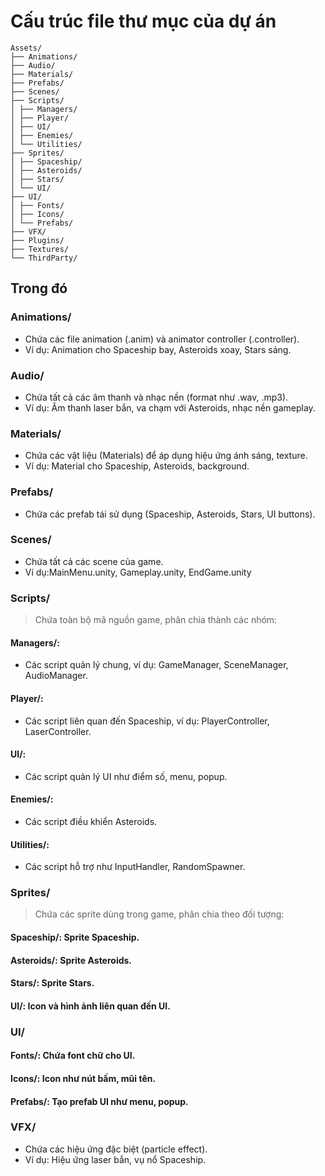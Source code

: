 # Cấu trúc file thư mục của dự án

```Arduino
Assets/
├── Animations/
├── Audio/
├── Materials/
├── Prefabs/
├── Scenes/
├── Scripts/
│ ├── Managers/
│ ├── Player/
│ ├── UI/
│ ├── Enemies/
│ └── Utilities/
├── Sprites/
│ ├── Spaceship/
│ ├── Asteroids/
│ ├── Stars/
│ └── UI/
├── UI/
│ ├── Fonts/
│ ├── Icons/
│ └── Prefabs/
├── VFX/
├── Plugins/
├── Textures/
└── ThirdParty/
```

## Trong đó

### Animations/

- Chứa các file animation (.anim) và animator controller (.controller).
- Ví dụ: Animation cho Spaceship bay, Asteroids xoay, Stars sáng.

### Audio/

- Chứa tất cả các âm thanh và nhạc nền (format như .wav, .mp3).
- Ví dụ: Âm thanh laser bắn, va chạm với Asteroids, nhạc nền gameplay.

### Materials/

- Chứa các vật liệu (Materials) để áp dụng hiệu ứng ánh sáng, texture.
- Ví dụ: Material cho Spaceship, Asteroids, background.

### Prefabs/

- Chứa các prefab tái sử dụng (Spaceship, Asteroids, Stars, UI buttons).

### Scenes/

- Chứa tất cả các scene của game.
- Ví dụ:MainMenu.unity, Gameplay.unity, EndGame.unity

### Scripts/

> Chứa toàn bộ mã nguồn game, phân chia thành các nhóm:

#### Managers/:

- Các script quản lý chung, ví dụ: GameManager, SceneManager, AudioManager.

#### Player/:

- Các script liên quan đến Spaceship, ví dụ: PlayerController, LaserController.

#### UI/:

- Các script quản lý UI như điểm số, menu, popup.

#### Enemies/:

- Các script điều khiển Asteroids.

#### Utilities/:

- Các script hỗ trợ như InputHandler, RandomSpawner.

### Sprites/

> Chứa các sprite dùng trong game, phân chia theo đối tượng:

#### Spaceship/: Sprite Spaceship.

#### Asteroids/: Sprite Asteroids.

#### Stars/: Sprite Stars.

#### UI/: Icon và hình ảnh liên quan đến UI.

### UI/

#### Fonts/: Chứa font chữ cho UI.

#### Icons/: Icon như nút bấm, mũi tên.

#### Prefabs/: Tạo prefab UI như menu, popup.

### VFX/

- Chứa các hiệu ứng đặc biệt (particle effect).
- Ví dụ: Hiệu ứng laser bắn, vụ nổ Spaceship.
